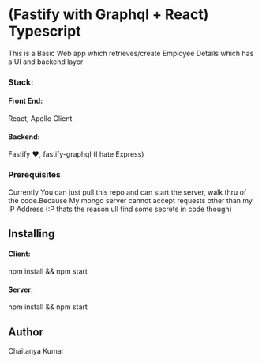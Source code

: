 # (Fastify with Graphql + React) Typescript

This is a Basic Web app which retrieves/create Employee Details
which has a UI and backend layer

### Stack:
#### Front End: 
React, Apollo Client 
#### Backend:
Fastify ❤️, fastify-graphql (I hate Express)

### Prerequisites
Currently You can just pull this repo and can start the server,
walk thru of the code.Because My mongo server cannot accept requests 
other than my IP Address (:P thats the reason ull find some secrets in code though)

## Installing
#### Client:
npm install && npm start
#### Server:
npm install && npm start

## Author 
Chaitanya Kumar
